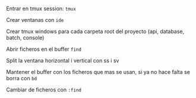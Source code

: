 Entrar en tmux session: `tmux`

Crear ventanas con `ide`

Crear tmux windows para cada carpeta root del proyecto (api, database, batch, console)

Abrir ficheros en el buffer `find`

Split la ventana horizontal i vertical con ss i sv

Mantener el buffer con los ficheros que mas se usan, si ya no hace falta se borra con `bd`

Cambiar de ficheros con `:find`